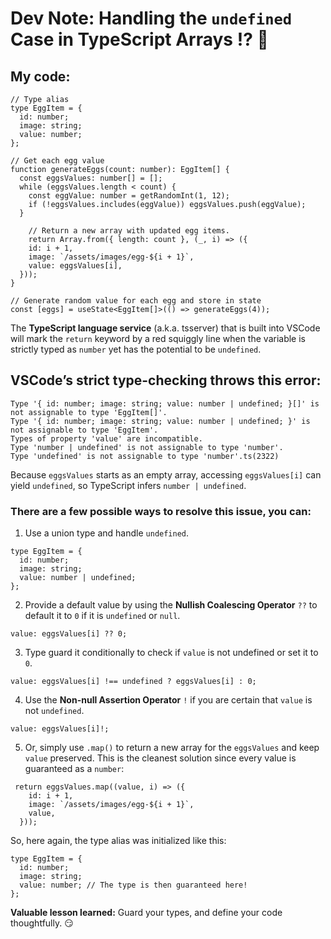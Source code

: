 # Dev Note: Handling the `undefined` Case in TypeScript Arrays ⁉️ 🤔

## My code:

```
// Type alias
type EggItem = {
  id: number;
  image: string;
  value: number;
};

// Get each egg value
function generateEggs(count: number): EggItem[] {
  const eggsValues: number[] = [];
  while (eggsValues.length < count) {
    const eggValue: number = getRandomInt(1, 12);
    if (!eggsValues.includes(eggValue)) eggsValues.push(eggValue);
  }

	// Return a new array with updated egg items.
    return Array.from({ length: count }, (_, i) => ({
    id: i + 1,
    image: `/assets/images/egg-${i + 1}`,
    value: eggsValues[i],
  }));
}

// Generate random value for each egg and store in state
const [eggs] = useState<EggItem[]>(() => generateEggs(4));
```

The **TypeScript language service** (a.k.a. tsserver) that is built into VSCode will mark the `return` keyword by a red squiggly line when the variable is strictly typed as `number` yet has the potential to be `undefined`.

## VSCode’s strict type-checking throws this error:

```
Type '{ id: number; image: string; value: number | undefined; }[]' is not assignable to type 'EggItem[]'.
Type '{ id: number; image: string; value: number | undefined; }' is not assignable to type 'EggItem'.
Types of property 'value' are incompatible.
Type 'number | undefined' is not assignable to type 'number'.
Type 'undefined' is not assignable to type 'number'.ts(2322)
```

Because `eggsValues` starts as an empty array, accessing `eggsValues[i]` can yield `undefined`, so TypeScript infers `number | undefined`.

### There are a few possible ways to resolve this issue, you can:

1. Use a union type and handle `undefined`.

```
type EggItem = {
  id: number;
  image: string;
  value: number | undefined;
};
```

2. Provide a default value by using the **Nullish Coalescing Operator** `??` to default it to `0` if it is `undefined` or `null`.

```
value: eggsValues[i] ?? 0;
```

3. Type guard it conditionally to check if `value` is not undefined or set it to `0`.

```
value: eggsValues[i] !== undefined ? eggsValues[i] : 0;
```

4. Use the **Non-null Assertion Operator** `!` if you are certain that `value` is not `undefined`.

```
value: eggsValues[i]!;
```

5. Or, simply use `.map()` to return a new array for the `eggsValues` and keep `value` preserved. This is the cleanest solution since every value is guaranteed as a `number`:

```
 return eggsValues.map((value, i) => ({
    id: i + 1,
    image: `/assets/images/egg-${i + 1}`,
    value,
  }));
```

So, here again, the type alias was initialized like this:

```
type EggItem = {
  id: number;
  image: string;
  value: number; // The type is then guaranteed here!
};
```

**Valuable lesson learned:** Guard your types, and define your code thoughtfully. 😏
